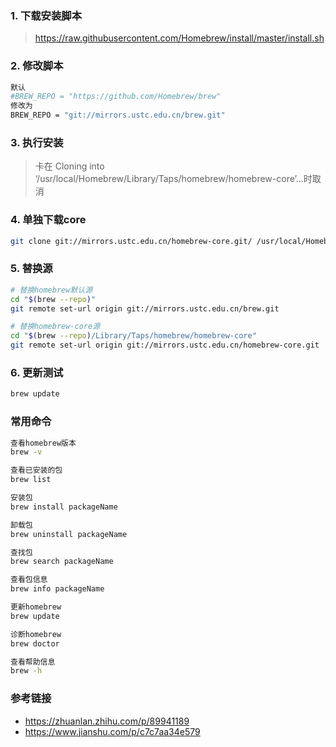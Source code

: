 ### 1. 下载安装脚本
> https://raw.githubusercontent.com/Homebrew/install/master/install.sh

### 2. 修改脚本
```bash
默认
#BREW_REPO = "https://github.com/Homebrew/brew"
修改为
BREW_REPO = "git://mirrors.ustc.edu.cn/brew.git"
```

### 3. 执行安装
> 卡在 Cloning into ‘/usr/local/Homebrew/Library/Taps/homebrew/homebrew-core’…时取消


### 4. 单独下载core
```bash
git clone git://mirrors.ustc.edu.cn/homebrew-core.git/ /usr/local/Homebrew/Library/Taps/homebrew/homebrew-core --depth=1
```

### 5. 替换源

```bash
# 替换homebrew默认源
cd "$(brew --repo)"
git remote set-url origin git://mirrors.ustc.edu.cn/brew.git

# 替换homebrew-core源
cd "$(brew --repo)/Library/Taps/homebrew/homebrew-core"
git remote set-url origin git://mirrors.ustc.edu.cn/homebrew-core.git
```

### 6. 更新测试
```bash
brew update
```


### 常用命令
```bash
查看homebrew版本
brew -v

查看已安装的包
brew list

安装包
brew install packageName

卸载包
brew uninstall packageName

查找包
brew search packageName

查看包信息
brew info packageName 

更新homebrew
brew update

诊断homebrew
brew doctor

查看帮助信息
brew -h
```


### 参考链接
- https://zhuanlan.zhihu.com/p/89941189
- https://www.jianshu.com/p/c7c7aa34e579
